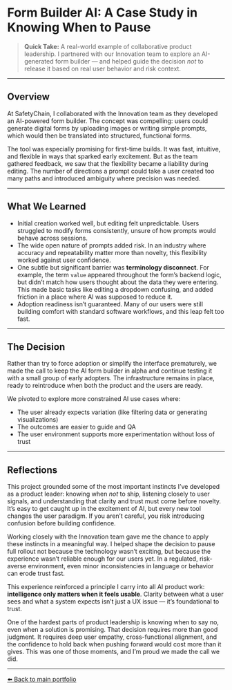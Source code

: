# Form Builder AI: A Case Study in Knowing When to Pause

> **Quick Take:** A real-world example of collaborative product leadership. I partnered with our Innovation team to explore an AI-generated form builder — and helped guide the decision *not* to release it based on real user behavior and risk context.

---

## Overview

At SafetyChain, I collaborated with the Innovation team as they developed an AI-powered form builder. The concept was compelling: users could generate digital forms by uploading images or writing simple prompts, which would then be translated into structured, functional forms.

The tool was especially promising for first-time builds. It was fast, intuitive, and flexible in ways that sparked early excitement. But as the team gathered feedback, we saw that the flexibility became a liability during editing. The number of directions a prompt could take a user created too many paths and introduced ambiguity where precision was needed.

---

## What We Learned

- Initial creation worked well, but editing felt unpredictable. Users struggled to modify forms consistently, unsure of how prompts would behave across sessions.
- The wide open nature of prompts added risk. In an industry where accuracy and repeatability matter more than novelty, this flexibility worked against user confidence.
- One subtle but significant barrier was **terminology disconnect**. For example, the term `value` appeared throughout the form’s backend logic, but didn’t match how users thought about the data they were entering. This made basic tasks like editing a dropdown confusing, and added friction in a place where AI was supposed to reduce it.
- Adoption readiness isn’t guaranteed. Many of our users were still building comfort with standard software workflows, and this leap felt too fast.

---

## The Decision

Rather than try to force adoption or simplify the interface prematurely, we made the call to keep the AI form builder in alpha and continue testing it with a small group of early adopters. The infrastructure remains in place, ready to reintroduce when both the product and the users are ready.

We pivoted to explore more constrained AI use cases where:

- The user already expects variation (like filtering data or generating visualizations)
- The outcomes are easier to guide and QA
- The user environment supports more experimentation without loss of trust

---

## Reflections

This project grounded some of the most important instincts I’ve developed as a product leader: knowing when *not* to ship, listening closely to user signals, and understanding that clarity and trust must come before novelty. It’s easy to get caught up in the excitement of AI, but every new tool changes the user paradigm. If you aren’t careful, you risk introducing confusion before building confidence.

Working closely with the Innovation team gave me the chance to apply these instincts in a meaningful way. I helped shape the decision to pause full rollout not because the technology wasn’t exciting, but because the experience wasn’t reliable enough for our users yet. In a regulated, risk-averse environment, even minor inconsistencies in language or behavior can erode trust fast.

This experience reinforced a principle I carry into all AI product work: **intelligence only matters when it feels usable**. Clarity between what a user sees and what a system expects isn’t just a UX issue — it’s foundational to trust.

One of the hardest parts of product leadership is knowing when to say no, even when a solution is promising. That decision requires more than good judgment. It requires deep user empathy, cross-functional alignment, and the confidence to hold back when pushing forward would cost more than it gives. This was one of those moments, and I’m proud we made the call we did.

---

[⬅️ Back to main portfolio](../README.md)

